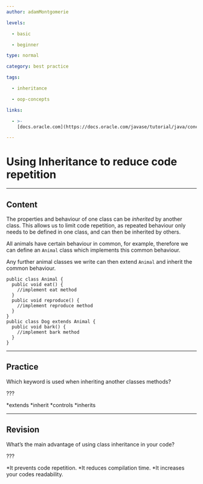 ```yaml
---
author: adamMontgomerie

levels:

  - basic

  - beginner

type: normal

category: best practice

tags:

  - inheritance

  - oop-concepts

links:

  - >-
    [docs.oracle.com](https://docs.oracle.com/javase/tutorial/java/concepts/inheritance.html){website}

---
```

# Using Inheritance to reduce code repetition

---
## Content

The properties and behaviour of one class can be *inherited* by another class. This allows us to limit code repetition, as repeated behaviour only needs to be defined in one class, and can then be inherited by others.

All animals have certain behaviour in common, for example, therefore we can define an `Animal` class which implements this common behaviour. 

Any further animal classes we write can then extend `Animal` and inherit the common behaviour.

```
public class Animal {
  public void eat() {
    //implement eat method
  }
  public void reproduce() {
    //implement reproduce method
  }
}
public class Dog extends Animal {
  public void bark() {
    //implement bark method
  }
}
```

---
## Practice

Which keyword is used when inheriting another classes methods? 

???

*extends
*inherit
*controls
*inherits

---
## Revision

What’s the main advantage of using class inheritance in your code? 

???

*It prevents code repetition.
*It reduces compilation time.
*It increases your codes readability.